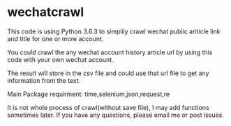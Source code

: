# wechatcrawl
This code is using Python 3.6.3 to simplily crawl wechat public ariticle link and title for one or more account.

You could crawl the any wechat account history article url by using this code with your own wechat account.

The result will store in the csv file and could use that url file to get any information from the text.

Main Package requirment:
time,selenium,json,request,re

It is not whole process of crawl(without save file), I may add functions sometimes later. If you have any questions,
please email me or post issues.
